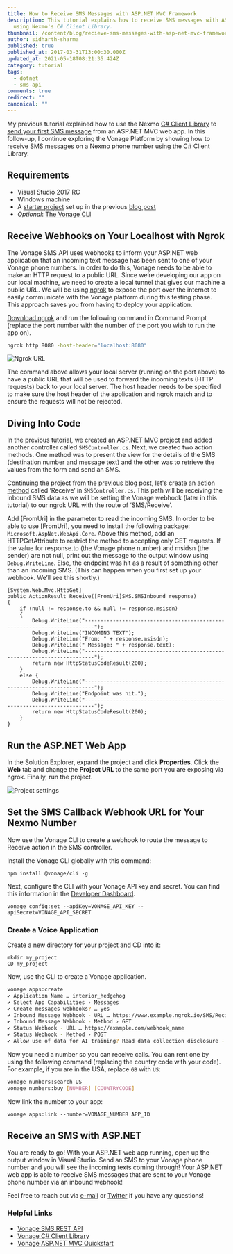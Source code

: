 ```yaml
---
title: How to Receive SMS Messages with ASP.NET MVC Framework
description: This tutorial explains how to receive SMS messages with ASP.NET MVC
  using Nexmo's C# Client Library.
thumbnail: /content/blog/recieve-sms-messages-with-asp-net-mvc-framework-dr/sms-receive.png
author: sidharth-sharma
published: true
published_at: 2017-03-31T13:00:30.000Z
updated_at: 2021-05-18T08:21:35.424Z
category: tutorial
tags:
  - dotnet
  - sms-api
comments: true
redirect: ""
canonical: ""
---
```

My previous tutorial explained how to use the Nexmo [C# Client Library](https://github.com/Nexmo/nexmo-dotnet) to [send your first SMS message](https://learn.vonage.com/blog/2017/03/23/send-sms-messages-asp-net-mvc-framework-dr/) from an ASP.NET MVC web app. In this follow-up, I continue exploring the Vonage Platform by showing how to receive SMS messages on a Nexmo phone number using the C# Client Library.

## Requirements

* Visual Studio 2017 RC
* Windows machine
* A [starter project](https://github.com/nexmo-community/nexmo-dotnet-quickstart/tree/SMSRecieveStarterProject") set up in the previous [blog post](https://learn.vonage.com/blog/2017/03/23/send-sms-messages-asp-net-mvc-framework-dr/)
* *Optional*: [The Vonage CLI](https://developer.vonage.com/application/vonage-cli)

<sign-up number></sign-up>

## Receive Webhooks on Your Localhost with Ngrok

The Vonage SMS API uses webhooks to inform your ASP.NET web application that an incoming text message has been sent to one of your Vonage phone numbers. In order to do this, Vonage needs to be able to make an HTTP request to a public URL. Since we’re developing our app on our local machine, we need to create a local tunnel that gives our machine a public URL. We will be using [ngrok](https://ngrok.com/) to expose the port over the internet to easily communicate with the Vonage platform during this testing phase. This approach saves you from having to deploy your application.

[Download ngrok](https://ngrok.com/download) and run the following command in Command Prompt (replace the port number with the number of the port you wish to run the app on).

```sh
ngrok http 8080 -host-header="localhost:8080"
```

![Ngrok URL](/content/blog/how-to-receive-sms-messages-with-asp-net-mvc-framework/ngrokurl.png)

The command above allows your local server (running on the port above) to have a public URL that will be used to forward the incoming texts (HTTP requests) back to your local server. The host header needs to be specified to make sure the host header of the application and ngrok match and to ensure the requests will not be rejected.

## Diving Into Code

In the previous tutorial, we created an ASP.NET MVC project and added another controller called `SMSController.cs`. Next, we created two action methods. One method was to present the view for the details of the SMS (destination number and message text) and the other was to retrieve the values from the form and send an SMS. 

Continuing the project from the [previous blog post](https://learn.vonage.com/blog/2017/03/23/send-sms-messages-asp-net-mvc-framework-dr/), let's create an [action method](https://github.com/nexmo-community/nexmo-dotnet-quickstart/blob/488a97c576c882aeef8a7cf327bade27750f4856/NexmoDotNetQuickStarts/Controllers/SMSController.cs#L40-L62) called ‘Receive’ in `SMSController.cs`. This path will be receiving the inbound SMS data as we will be setting the Vonage webhook (later in this tutorial) to our ngrok URL with the route of ‘SMS/Receive’. 

Add \[FromUri] in the parameter to read the incoming SMS. In order to be able to use \[FromUri], you need to install the following package: `Microsoft.AspNet.WebApi.Core`. Above this method, add an HTTPGetAttribute to restrict the method to accepting only GET requests. If the value for response.to (the Vonage phone number) and msidsn (the sender) are not null, print out the message to the output window using `Debug.WriteLine`. Else, the endpoint was hit as a result of something other than an incoming SMS. (This can happen when you first set up your webhook. We’ll see this shortly.)

```dotnet
[System.Web.Mvc.HttpGet]
public ActionResult Receive([FromUri]SMS.SMSInbound response)
{
    if (null != response.to && null != response.msisdn)
    {
        Debug.WriteLine("-------------------------------------------------------------------------");
        Debug.WriteLine("INCOMING TEXT");
        Debug.WriteLine("From: " + response.msisdn);
        Debug.WriteLine(" Message: " + response.text);
        Debug.WriteLine("-------------------------------------------------------------------------");
        return new HttpStatusCodeResult(200);
    }
    else {
        Debug.WriteLine("-------------------------------------------------------------------------");
        Debug.WriteLine("Endpoint was hit.");
        Debug.WriteLine("-------------------------------------------------------------------------");
        return new HttpStatusCodeResult(200);
    }
}
```

## Run the ASP.NET Web App

In the Solution Explorer, expand the project and click **Properties**. Click the **Web** tab and change the **Project URL** to the same port you are exposing via ngrok. Finally, run the project.

![Project settings](/content/blog/how-to-receive-sms-messages-with-asp-net-mvc-framework/projectsettings.png)

## Set the SMS Callback Webhook URL for Your Nexmo Number

Now use the Vonage CLI to create a webhook to route the message to Receive action in the SMS controller.

Install the Vonage CLI globally with this command:

```
npm install @vonage/cli -g
```

Next, configure the CLI with your Vonage API key and secret. You can find this information in the [Developer Dashboard](https://dashboard.nexmo.com/).

```
vonage config:set --apiKey=VONAGE_API_KEY --apiSecret=VONAGE_API_SECRET
```

### Create a Voice Application

Create a new directory for your project and CD into it:

```
mkdir my_project
CD my_project
```

Now, use the CLI to create a Vonage application. 

```sh
vonage apps:create
✔ Application Name … interior_hedgehog
✔ Select App Capabilities › Messages
✔ Create messages webhooks? … yes
✔ Inbound Message Webhook - URL … https://www.example.ngrok.io/SMS/Recieve
✔ Inbound Message Webhook - Method › GET
✔ Status Webhook - URL … https://example.com/webhook_name
✔ Status Webhook - Method › POST
✔ Allow use of data for AI training? Read data collection disclosure - https://help.nexmo.com/hc/en-us/articles/4401914566036 … yes
```

Now you need a number so you can receive calls. You can rent one by using the following command (replacing the country code with your code). For example, if you are in the USA, replace `GB` with `US`:

```bash
vonage numbers:search US
vonage numbers:buy [NUMBER] [COUNTRYCODE]
```

Now link the number to your app:

```
vonage apps:link --number=VONAGE_NUMBER APP_ID
```

## Receive an SMS with ASP.NET

You are ready to go! With your ASP.NET web app running, open up the output window in Visual Studio. Send an SMS to your Vonage phone number and you will see the incoming texts coming through! Your ASP.NET web app is able to receive SMS messages that are sent to your Vonage phone number via an inbound webhook!

Feel free to reach out via [e-mail](mailto:sidharth.sharma@nexmo.com) or [Twitter](https://twitter.com/sidsharma_27) if you have any questions!

### Helpful Links

* [Vonage SMS REST API](https://docs.nexmo.com/messaging/sms-api)
* [Vonage C# Client Library](https://github.com/Nexmo/nexmo-dotnet)
* [Vonage ASP.NET MVC Quickstart](https://github.com/nexmo-community/nexmo-dotnet-quickstart)